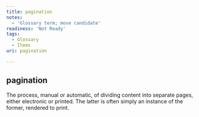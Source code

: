 ```yaml
---
title: pagination
notes:
  - 'Glossary term; move candidate'
readiness: 'Not Ready'
tags:
  - Glossary
  - Items
uri: pagination

---
```

## pagination

The process, manual or automatic, of dividing content into separate pages, either electronic or printed. The latter is often simply an instance of the former, rendered to print.

